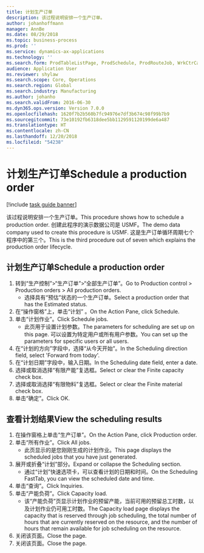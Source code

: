 ```yaml
---
title: 计划生产订单
description: 该过程说明安排一个生产订单。
author: johanhoffmann
manager: AnnBe
ms.date: 08/29/2018
ms.topic: business-process
ms.prod: ''
ms.service: dynamics-ax-applications
ms.technology: ''
ms.search.form: ProdTableListPage, ProdSchedule, ProdRouteJob, WrkCtrCapResSum
audience: Application User
ms.reviewer: shylaw
ms.search.scope: Core, Operations
ms.search.region: Global
ms.search.industry: Manufacturing
ms.author: johanho
ms.search.validFrom: 2016-06-30
ms.dyn365.ops.version: Version 7.0.0
ms.openlocfilehash: 1620f7b2b560b7fc94976e7df3b674c98f99b7b9
ms.sourcegitcommit: 73e10192fb6318dee5bb1129591120199de6a487
ms.translationtype: HT
ms.contentlocale: zh-CN
ms.lasthandoff: 12/20/2018
ms.locfileid: "54238"
---
```

# <a name="schedule-a-production-order"></a><span data-ttu-id="222a8-103">计划生产订单</span><span class="sxs-lookup"><span data-stu-id="222a8-103">Schedule a production order</span></span>

[!include [task guide banner](../../includes/task-guide-banner.md)]

<span data-ttu-id="222a8-104">该过程说明安排一个生产订单。</span><span class="sxs-lookup"><span data-stu-id="222a8-104">This procedure shows how to schedule a production order.</span></span> <span data-ttu-id="222a8-105">创建此程序的演示数据公司是 USMF。</span><span class="sxs-lookup"><span data-stu-id="222a8-105">The demo data company used to create this procedure is USMF.</span></span> <span data-ttu-id="222a8-106">这是生产订单循环周期七个程序中的第三个。</span><span class="sxs-lookup"><span data-stu-id="222a8-106">This is the third procedure out of seven which explains the production order lifecycle.</span></span>


## <a name="schedule-a-production-order"></a><span data-ttu-id="222a8-107">计划生产订单</span><span class="sxs-lookup"><span data-stu-id="222a8-107">Schedule a production order</span></span>
1. <span data-ttu-id="222a8-108">转到“生产控制”>“生产订单”>“全部生产订单”。</span><span class="sxs-lookup"><span data-stu-id="222a8-108">Go to Production control > Production orders > All production orders.</span></span>
    * <span data-ttu-id="222a8-109">选择具有“预估”状态的一个生产订单。</span><span class="sxs-lookup"><span data-stu-id="222a8-109">Select a production order that has the Estimated status.</span></span>  
2. <span data-ttu-id="222a8-110">在“操作窗格”上，单击“计划” 。</span><span class="sxs-lookup"><span data-stu-id="222a8-110">On the Action Pane, click Schedule.</span></span>
3. <span data-ttu-id="222a8-111">单击“计划作业”。</span><span class="sxs-lookup"><span data-stu-id="222a8-111">Click Schedule jobs.</span></span>
    * <span data-ttu-id="222a8-112">此页用于设置计划参数。</span><span class="sxs-lookup"><span data-stu-id="222a8-112">The parameters for scheduling are set up on this page.</span></span> <span data-ttu-id="222a8-113">可以设置为特定用户或所有用户参数。</span><span class="sxs-lookup"><span data-stu-id="222a8-113">You can set up the parameters for specific users or all users.</span></span>  
4. <span data-ttu-id="222a8-114">在“计划的方向”字段中，选择“从今天开始”。</span><span class="sxs-lookup"><span data-stu-id="222a8-114">In the Scheduling direction field, select 'Forward from today'.</span></span>
5. <span data-ttu-id="222a8-115">在“计划日期”字段中，输入日期。</span><span class="sxs-lookup"><span data-stu-id="222a8-115">In the Scheduling date field, enter a date.</span></span>
6. <span data-ttu-id="222a8-116">选择或取消选择“有限产能”复选框。</span><span class="sxs-lookup"><span data-stu-id="222a8-116">Select or clear the Finite capacity check box.</span></span>
7. <span data-ttu-id="222a8-117">选择或取消选择“有限物料”复选框。</span><span class="sxs-lookup"><span data-stu-id="222a8-117">Select or clear the Finite material check box.</span></span>
8. <span data-ttu-id="222a8-118">单击“确定”。</span><span class="sxs-lookup"><span data-stu-id="222a8-118">Click OK.</span></span>

## <a name="view-the-scheduling-results"></a><span data-ttu-id="222a8-119">查看计划结果</span><span class="sxs-lookup"><span data-stu-id="222a8-119">View the scheduling results</span></span>
1. <span data-ttu-id="222a8-120">在操作窗格上单击“生产订单”。</span><span class="sxs-lookup"><span data-stu-id="222a8-120">On the Action Pane, click Production order.</span></span>
2. <span data-ttu-id="222a8-121">单击“所有作业”。</span><span class="sxs-lookup"><span data-stu-id="222a8-121">Click All jobs.</span></span>
    * <span data-ttu-id="222a8-122">此页显示的是您刚刚生成的计划作业。</span><span class="sxs-lookup"><span data-stu-id="222a8-122">This page displays the scheduled jobs that you have just generated.</span></span>  
3. <span data-ttu-id="222a8-123">展开或折叠“计划”部分。</span><span class="sxs-lookup"><span data-stu-id="222a8-123">Expand or collapse the Scheduling section.</span></span>
    * <span data-ttu-id="222a8-124">通过“计划”快速选项卡，可以查看计划的日期和时间。</span><span class="sxs-lookup"><span data-stu-id="222a8-124">On the Scheduling FastTab, you can view the scheduled date and time.</span></span>  
4. <span data-ttu-id="222a8-125">单击“查询”。</span><span class="sxs-lookup"><span data-stu-id="222a8-125">Click Inquiries.</span></span>
5. <span data-ttu-id="222a8-126">单击“产能负荷”。</span><span class="sxs-lookup"><span data-stu-id="222a8-126">Click Capacity load.</span></span>
    * <span data-ttu-id="222a8-127">该“产能负荷”页显示计划作业的预留产能，当前可用的预留总工时数，以及计划作业仍可用工时数。</span><span class="sxs-lookup"><span data-stu-id="222a8-127">The Capacity load page displays the capacity that is reserved through job scheduling, the total number of hours that are currently reserved on the resource, and the number of hours that remain available for job scheduling on the resource.</span></span>  
6. <span data-ttu-id="222a8-128">关闭该页面。</span><span class="sxs-lookup"><span data-stu-id="222a8-128">Close the page.</span></span>
7. <span data-ttu-id="222a8-129">关闭该页面。</span><span class="sxs-lookup"><span data-stu-id="222a8-129">Close the page.</span></span>

